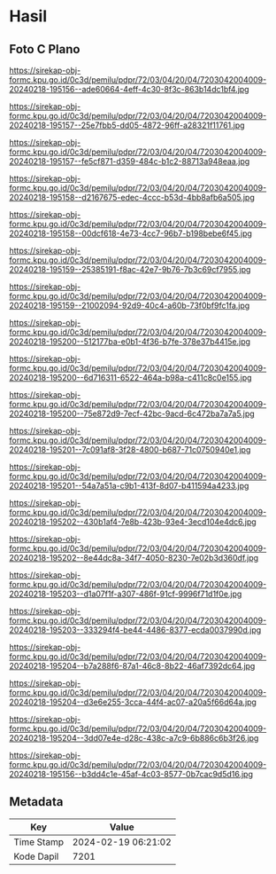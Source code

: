 # Hasil

## Foto C Plano

https://sirekap-obj-formc.kpu.go.id/0c3d/pemilu/pdpr/72/03/04/20/04/7203042004009-20240218-195156--ade60664-4eff-4c30-8f3c-863b14dc1bf4.jpg

https://sirekap-obj-formc.kpu.go.id/0c3d/pemilu/pdpr/72/03/04/20/04/7203042004009-20240218-195157--25e7fbb5-dd05-4872-96ff-a28321f11761.jpg

https://sirekap-obj-formc.kpu.go.id/0c3d/pemilu/pdpr/72/03/04/20/04/7203042004009-20240218-195157--fe5cf871-d359-484c-b1c2-88713a948eaa.jpg

https://sirekap-obj-formc.kpu.go.id/0c3d/pemilu/pdpr/72/03/04/20/04/7203042004009-20240218-195158--d2167675-edec-4ccc-b53d-4bb8afb6a505.jpg

https://sirekap-obj-formc.kpu.go.id/0c3d/pemilu/pdpr/72/03/04/20/04/7203042004009-20240218-195158--00dcf618-4e73-4cc7-96b7-b198bebe6f45.jpg

https://sirekap-obj-formc.kpu.go.id/0c3d/pemilu/pdpr/72/03/04/20/04/7203042004009-20240218-195159--25385191-f8ac-42e7-9b76-7b3c69cf7955.jpg

https://sirekap-obj-formc.kpu.go.id/0c3d/pemilu/pdpr/72/03/04/20/04/7203042004009-20240218-195159--21002094-92d9-40c4-a60b-73f0bf9fc1fa.jpg

https://sirekap-obj-formc.kpu.go.id/0c3d/pemilu/pdpr/72/03/04/20/04/7203042004009-20240218-195200--512177ba-e0b1-4f36-b7fe-378e37b4415e.jpg

https://sirekap-obj-formc.kpu.go.id/0c3d/pemilu/pdpr/72/03/04/20/04/7203042004009-20240218-195200--6d716311-6522-464a-b98a-c411c8c0e155.jpg

https://sirekap-obj-formc.kpu.go.id/0c3d/pemilu/pdpr/72/03/04/20/04/7203042004009-20240218-195200--75e872d9-7ecf-42bc-9acd-6c472ba7a7a5.jpg

https://sirekap-obj-formc.kpu.go.id/0c3d/pemilu/pdpr/72/03/04/20/04/7203042004009-20240218-195201--7c091af8-3f28-4800-b687-71c0750940e1.jpg

https://sirekap-obj-formc.kpu.go.id/0c3d/pemilu/pdpr/72/03/04/20/04/7203042004009-20240218-195201--54a7a51a-c9b1-413f-8d07-b411594a4233.jpg

https://sirekap-obj-formc.kpu.go.id/0c3d/pemilu/pdpr/72/03/04/20/04/7203042004009-20240218-195202--430b1af4-7e8b-423b-93e4-3ecd104e4dc6.jpg

https://sirekap-obj-formc.kpu.go.id/0c3d/pemilu/pdpr/72/03/04/20/04/7203042004009-20240218-195202--8e44dc8a-34f7-4050-8230-7e02b3d360df.jpg

https://sirekap-obj-formc.kpu.go.id/0c3d/pemilu/pdpr/72/03/04/20/04/7203042004009-20240218-195203--d1a07f1f-a307-486f-91cf-9996f71d1f0e.jpg

https://sirekap-obj-formc.kpu.go.id/0c3d/pemilu/pdpr/72/03/04/20/04/7203042004009-20240218-195203--333294f4-be44-4486-8377-ecda0037990d.jpg

https://sirekap-obj-formc.kpu.go.id/0c3d/pemilu/pdpr/72/03/04/20/04/7203042004009-20240218-195204--b7a288f6-87a1-46c8-8b22-46af7392dc64.jpg

https://sirekap-obj-formc.kpu.go.id/0c3d/pemilu/pdpr/72/03/04/20/04/7203042004009-20240218-195204--d3e6e255-3cca-44f4-ac07-a20a5f66d64a.jpg

https://sirekap-obj-formc.kpu.go.id/0c3d/pemilu/pdpr/72/03/04/20/04/7203042004009-20240218-195204--3dd07e4e-d28c-438c-a7c9-6b886c6b3f26.jpg

https://sirekap-obj-formc.kpu.go.id/0c3d/pemilu/pdpr/72/03/04/20/04/7203042004009-20240218-195156--b3dd4c1e-45af-4c03-8577-0b7cac9d5d16.jpg


## Metadata

| Key        | Value               |
| ---------- | ------------------- |
| Time Stamp | 2024-02-19 06:21:02 |
| Kode Dapil | 7201                |



